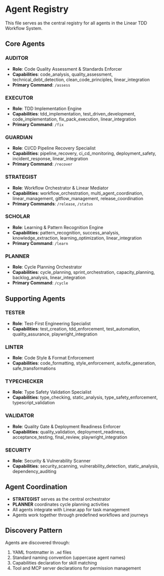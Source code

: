 # Agent Registry

This file serves as the central registry for all agents in the Linear TDD Workflow System.

## Core Agents

### AUDITOR
- **Role**: Code Quality Assessment & Standards Enforcer
- **Capabilities**: code_analysis, quality_assessment, technical_debt_detection, clean_code_principles, linear_integration
- **Primary Command**: `/assess`

### EXECUTOR
- **Role**: TDD Implementation Engine
- **Capabilities**: tdd_implementation, test_driven_development, code_implementation, fix_pack_execution, linear_integration
- **Primary Command**: `/fix`

### GUARDIAN
- **Role**: CI/CD Pipeline Recovery Specialist
- **Capabilities**: pipeline_recovery, ci_cd_monitoring, deployment_safety, incident_response, linear_integration
- **Primary Command**: `/recover`

### STRATEGIST
- **Role**: Workflow Orchestrator & Linear Mediator
- **Capabilities**: workflow_orchestration, multi_agent_coordination, linear_management, gitflow_management, release_coordination
- **Primary Commands**: `/release`, `/status`

### SCHOLAR
- **Role**: Learning & Pattern Recognition Engine
- **Capabilities**: pattern_recognition, success_analysis, knowledge_extraction, learning_optimization, linear_integration
- **Primary Command**: `/learn`

### PLANNER
- **Role**: Cycle Planning Orchestrator
- **Capabilities**: cycle_planning, sprint_orchestration, capacity_planning, backlog_analysis, linear_integration
- **Primary Command**: `/cycle`

## Supporting Agents

### TESTER
- **Role**: Test-First Engineering Specialist
- **Capabilities**: test_creation, tdd_enforcement, test_automation, quality_assurance, playwright_integration

### LINTER
- **Role**: Code Style & Format Enforcement
- **Capabilities**: code_formatting, style_enforcement, autofix_generation, safe_transformations

### TYPECHECKER
- **Role**: Type Safety Validation Specialist
- **Capabilities**: type_checking, static_analysis, type_safety_enforcement, typescript_validation

### VALIDATOR
- **Role**: Quality Gate & Deployment Readiness Enforcer
- **Capabilities**: quality_validation, deployment_readiness, acceptance_testing, final_review, playwright_integration

### SECURITY
- **Role**: Security & Vulnerability Scanner
- **Capabilities**: security_scanning, vulnerability_detection, static_analysis, dependency_auditing

## Agent Coordination

- **STRATEGIST** serves as the central orchestrator
- **PLANNER** coordinates cycle planning activities
- All agents integrate with Linear.app for task management
- Agents work together through predefined workflows and journeys

## Discovery Pattern

Agents are discovered through:
1. YAML frontmatter in `.md` files
2. Standard naming convention (uppercase agent names)
3. Capabilities declaration for skill matching
4. Tool and MCP server declarations for permission management